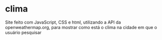 # clima

Site feito com JavaScript, CSS e html, utilizando a API da openweathermap.org, para mostrar como está o clima na cidade em que o usuário pesquisar